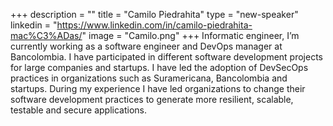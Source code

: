 +++
description = ""
title = "Camilo Piedrahita"
type = "new-speaker"
linkedin = "https://www.linkedin.com/in/camilo-piedrahita-mac%C3%ADas/"
image = "Camilo.png"
+++
Informatic engineer, I’m currently working as a software engineer and DevOps manager at Bancolombia. I have participated in different software development projects for large companies and startups. I have led the adoption of DevSecOps practices in organizations such as Suramericana, Bancolombia and startups. During my experience I have led organizations to change their software development practices to generate more resilient, scalable, testable and secure applications.